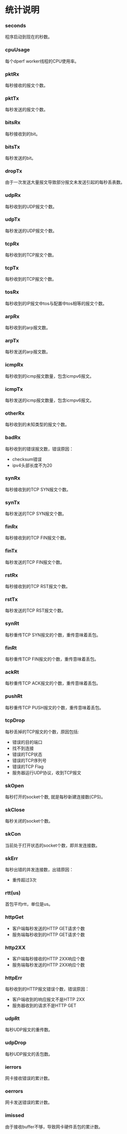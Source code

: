 # 统计说明

### seconds
程序启动到现在的秒数。

### cpuUsage
每个dperf worker线程的CPU使用率。

### pktRx
每秒接收的报文个数。

### pktTx
每秒发送的报文个数。

### bitsRx
每秒接收到的bit。

### bitsTx
每秒发送的bit。

### dropTx
由于一次发送大量报文导致部分报文未发送引起的每秒丢表数。

### udpRx
每秒收到的UDP报文个数。

### udpTx
每秒发送的UDP报文个数。

### tcpRx
每秒收到的TCP报文个数。

### tcpTx
每秒收到的TCP报文个数。

### tosRx
每秒收到的IP报文中tos与配置中tos相等的报文个数。

### arpRx
每秒收到的arp报文数。

### arpTx
每秒发送的arp报文数。

### icmpRx
每秒收到的icmp报文数量，包含icmpv6报文。

### icmpTx
每秒发送的icmp报文数量，包含icmpv6报文。

### otherRx
每秒收到的未知类型的报文个数。

### badRx
每秒收到的错误报文数，错误原因：
- checksum错误
- ipv4头部长度不为20

### synRx
每秒接收到的TCP SYN报文个数。

### synTx
每秒发送的TCP SYN报文个数。

### finRx
每秒接收到的TCP FIN报文个数。

### finTx
每秒发送的TCP FIN报文个数。

### rstRx
每秒接收到的TCP RST报文个数。

### rstTx
每秒发送的TCP RST报文个数。

### synRt
每秒重传TCP SYN报文的个数，重传意味着丢包。

### finRt
每秒重传TCP FIN报文的个数，重传意味着丢包。

### ackRt
每秒重传TCP ACK报文的个数，重传意味着丢包。

### pushRt
每秒重传TCP PUSH报文的个数，重传意味着丢包。

### tcpDrop
每秒丢掉的TCP报文的个数，原因包括:
- 错误的目的端口
- 找不到连接
- 错误的TCP状态
- 错误的TCP序列号
- 错误的TCP Flag
- 服务器运行UDP协议，收到TCP报文

### skOpen
每秒打开的socket个数, 就是每秒新建连接数(CPS)。

### skClose
每秒关闭的socket个数。

### skCon
当前处于打开状态的socket个数，即并发连接数。

### skErr
每秒出错的并发连接数，出错原因：
- 重传超过3次

### rtt(us)
首包平均rtt，单位是us。

### httpGet
- 客户端每秒发送的HTTP GET请求个数
- 服务端每秒收到的HTTP GET请求个数

### http2XX
- 客户端每秒接收的HTTP 2XX响应个数
- 服务端每秒发送的HTTP 2XX响应个数

### httpErr
每秒收到的HTTP报文错误个数，错误原因：
- 客户端收到的响应报文不是HTTP 2XX
- 服务器收到的请求不是HTTP GET

### udpRt
每秒UDP报文的重传数。

### udpDrop
每秒UDP报文的丢包数。

### ierrors
网卡接收错误的累计数。

### oerrors
网卡发送错误的累计数。

### imissed
由于接收buffer不够，导致网卡硬件丢包的累计数。
